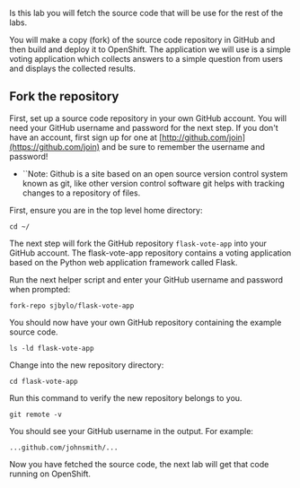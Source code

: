 Is this lab you will fetch the source code that will be use for the rest of the labs.  

You will make a copy (fork) of the source code repository in GitHub and then build and deploy it to OpenShift.   The application we will use is a simple voting application which collects answers to a simple question from users and displays the collected results. 

## Fork the repository 

First, set up a source code repository in your own GitHub account.  You will need your GitHub username and password for
the next step.  If you don't have an account, first sign up for one
at [http://github.com/join](https://github.com/join) and be sure to remember the username and password!

 - ``Note: Github is a site based on an open source version control system known as git, like other version control software git helps with tracking changes to a repository of files. 

First, ensure you are in the top level home directory:

```execute 
cd ~/ 
```

The next step will fork the GitHub repository ``flask-vote-app`` into your GitHub account.  The flask-vote-app repository 
contains a voting application based on the Python web application framework called Flask. 

Run the next helper script and enter your GitHub username and password when prompted:

```execute 
fork-repo sjbylo/flask-vote-app
```

You should now have your own GitHub repository containing the example source code. 

```execute
ls -ld flask-vote-app 
```

Change into the new repository directory:

```execute
cd flask-vote-app
```

Run this command to verify the new repository belongs to you.  

```execute
git remote -v
```

You should see your GitHub username in the output. For example:

```
...github.com/johnsmith/...
```

Now you have fetched the source code, the next lab will get that code running on OpenShift. 



